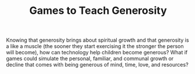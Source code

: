 ﻿---
title: Games to Teach Generosity
intro: How can games impart the need and benefits of being generous to the mobile first generation of children?

champions:
- name:
    Generis
  logo:
    generis.png
---

Knowing that generosity brings about spiritual growth and that generosity is a like a muscle (the sooner they start exercising it the stronger the person will become), how can technology help children become generous? What if games could simulate the personal, familiar, and communal growth or decline that comes with being generous of mind, time, love, and resources?
